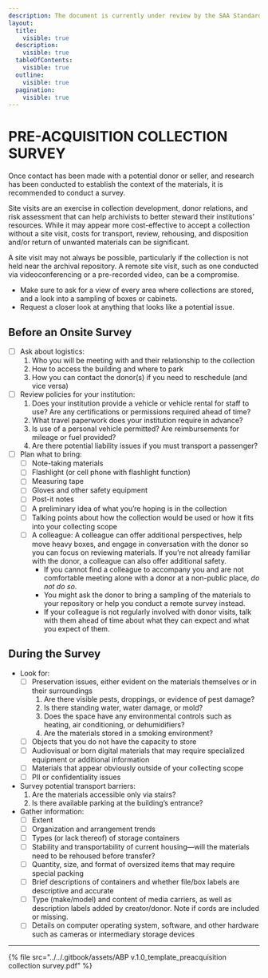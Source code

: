 ```yaml
---
description: The document is currently under review by the SAA Standards Committee.
layout:
  title:
    visible: true
  description:
    visible: true
  tableOfContents:
    visible: true
  outline:
    visible: true
  pagination:
    visible: true
---
```


# PRE-ACQUISITION COLLECTION SURVEY

Once contact has been made with a potential donor or seller, and research has been conducted to establish the context of the materials, it is recommended to conduct a survey.

Site visits are an exercise in collection development, donor relations, and risk assessment that can help archivists to better steward their institutions’ resources. While it may appear more cost-effective to accept a collection without a site visit, costs for transport, review, rehousing, and disposition and/or return of unwanted materials can be significant.

A site visit may not always be possible, particularly if the collection is not held near the archival repository. A remote site visit, such as one conducted via videoconferencing or a pre-recorded video, can be a compromise.

* Make sure to ask for a view of every area where collections are stored, and a look into a sampling of boxes or cabinets.
* Request a closer look at anything that looks like a potential issue.

## **Before an Onsite Survey**

* [ ] Ask about logistics:
  1. Who you will be meeting with and their relationship to the collection
  2. How to access the building and where to park
  3. How you can contact the donor(s) if you need to reschedule (and vice versa)
* [ ] Review policies for your institution:
  1. Does your institution provide a vehicle or vehicle rental for staff to use? Are any certifications or permissions required ahead of time?
  2. What travel paperwork does your institution require in advance?
  3. Is use of a personal vehicle permitted? Are reimbursements for mileage or fuel provided?
  4. Are there potential liability issues if you must transport a passenger?
* [ ] Plan what to bring:
  * [ ] Note-taking materials
  * [ ] Flashlight (or cell phone with flashlight function)
  * [ ] Measuring tape
  * [ ] Gloves and other safety equipment
  * [ ] Post-it notes
  * [ ] A preliminary idea of what you’re hoping is in the collection
  * [ ] Talking points about how the collection would be used or how it fits into your collecting scope
  * [ ] A colleague: A colleague can offer additional perspectives, help move heavy boxes, and engage in conversation with the donor so you can focus on reviewing materials. If you’re not already familiar with the donor, a colleague can also offer additional safety.
    * If you cannot find a colleague to accompany you and are not comfortable meeting alone with a donor at a non-public place, _do not do so_.
    * You might ask the donor to bring a sampling of the materials to your repository or help you conduct a remote survey instead.
    * If your colleague is not regularly involved with donor visits, talk with them ahead of time about what they can expect and what you expect of them.

## **During the Survey**

* Look for:
  * [ ] Preservation issues, either evident on the materials themselves or in their surroundings
    1. Are there visible pests, droppings, or evidence of pest damage?
    2. Is there standing water, water damage, or mold?
    3. Does the space have any environmental controls such as heating, air conditioning, or dehumidifiers?
    4. Are the materials stored in a smoking environment?
  * [ ] Objects that you do not have the capacity to store
  * [ ] Audiovisual or born digital materials that may require specialized equipment or additional information
  * [ ] Materials that appear obviously outside of your collecting scope
  * [ ] PII or confidentiality issues
* Survey potential transport barriers:
  1. Are the materials accessible only via stairs?
  2. Is there available parking at the building’s entrance?
* Gather information:
  * [ ] Extent
  * [ ] Organization and arrangement trends
  * [ ] Types (or lack thereof) of storage containers
  * [ ] Stability and transportability of current housing—will the materials need to be rehoused before transfer?
  * [ ] Quantity, size, and format of oversized items that may require special packing
  * [ ] Brief descriptions of containers and whether file/box labels are descriptive and accurate
  * [ ] Type (make/model) and content of media carriers, as well as description labels added by creator/donor. Note if cords are included or missing.
  * [ ] Details on computer operating system, software, and other hardware such as cameras or intermediary storage devices

***

{% file src="../../.gitbook/assets/ABP v.1.0_template_preacquisition collection survey.pdf" %}
